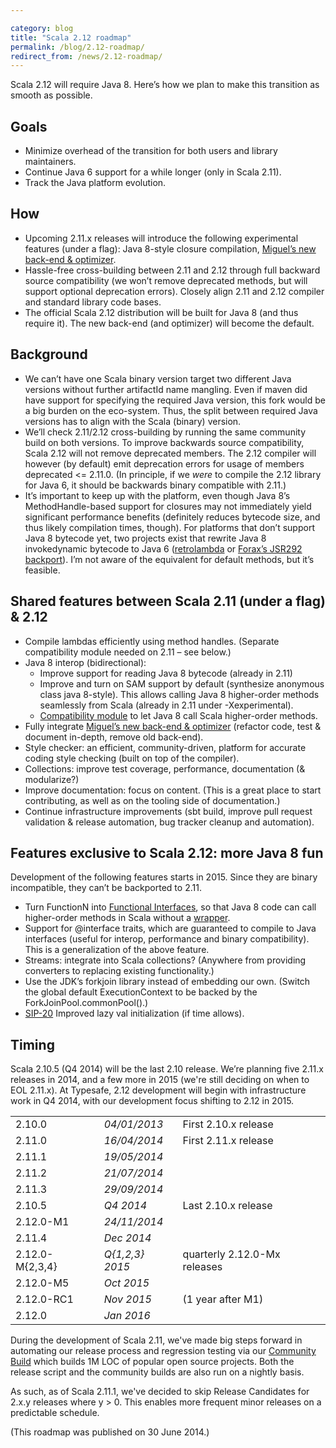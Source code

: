 ```yaml
---

category: blog
title: "Scala 2.12 roadmap"
permalink: /blog/2.12-roadmap/
redirect_from: /news/2.12-roadmap/
---
```

Scala 2.12 will require Java 8. 
Here’s how we plan to make this transition as smooth as possible.


## Goals
* Minimize overhead of the transition for both users and library maintainers.
* Continue Java 6 support for a while longer (only in Scala 2.11).
* Track the Java platform evolution.


## How
* Upcoming 2.11.x releases will introduce the following experimental features (under a flag): Java 8-style closure compilation, [Miguel’s new back-end & optimizer](https://magarciaepfl.github.io/scala/).
* Hassle-free cross-building between 2.11 and 2.12 through full backward source compatibility (we won’t remove deprecated methods, but will support optional deprecation errors). Closely align 2.11 and 2.12 compiler and standard library code bases.
* The official Scala 2.12 distribution will be built for Java 8 (and thus require it). The new back-end (and optimizer) will become the default.


## Background
* We can’t have one Scala binary version target two different Java versions without further artifactId name mangling. Even if maven did have support for specifying the required Java version, this fork would be a big burden on the eco-system. Thus, the split between required Java versions has to align with the Scala (binary) version.
* We’ll check 2.11/2.12 cross-building by running the same community build on both versions. To improve backwards source compatibility, Scala 2.12 will not remove deprecated members. The 2.12 compiler will however (by default) emit deprecation errors for usage of members deprecated <= 2.11.0. (In principle, if we *were* to compile the 2.12 library for Java 6, it should be backwards binary compatible with 2.11.)
* It’s important to keep up with the platform, even though Java 8’s MethodHandle-based support for closures may not immediately yield significant performance benefits (definitely reduces bytecode size, and thus likely compilation times, though). For platforms that don’t support Java 8 bytecode yet, two projects exist that rewrite Java 8 invokedynamic bytecode to Java 6 ([retrolambda](https://github.com/orfjackal/retrolambda) or [Forax’s JSR292 backport](https://code.google.com/p/jvm-language-runtime/source/browse/trunk/invokedynamic-backport/src/jsr292/weaver/opt/OptimizerWeaver.java?r=254)). I’m not aware of the equivalent for default methods, but it’s feasible.


## Shared features between Scala 2.11 (under a flag) & 2.12
* Compile lambdas efficiently using method handles. (Separate compatibility module needed on 2.11 – see below.)
* Java 8 interop (bidirectional):
  * Improve support for reading Java 8 bytecode (already in 2.11)
  * Improve and turn on SAM support by default (synthesize anonymous class java 8-style). This allows calling Java 8 higher-order methods seamlessly from Scala (already in 2.11 under -Xexperimental).
  * [Compatibility module](https://github.com/scala/scala-java8-compat) to let Java 8 call Scala higher-order methods.
* Fully integrate [Miguel’s new back-end & optimizer](https://magarciaepfl.github.io/scala/) (refactor code, test & document in-depth, remove old back-end).
* Style checker: an efficient, community-driven, platform for accurate coding style checking (built on top of the compiler).
* Collections: improve test coverage, performance, documentation (& modularize?)
* Improve documentation: focus on content. (This is a great place to start contributing, as well as on the tooling side of documentation.)
* Continue infrastructure improvements (sbt build, improve pull request validation & release automation, bug tracker cleanup and automation).


## Features exclusive to Scala 2.12: more Java 8 fun
Development of the following features starts in 2015. Since they are binary incompatible, they can’t be backported to 2.11.

* Turn FunctionN into [Functional Interfaces](https://docs.oracle.com/javase/8/docs/api/java/lang/FunctionalInterface.html), so that Java 8 code can call higher-order methods in Scala without a [wrapper](https://github.com/scala/scala-java8-compat).
* Support for @interface traits, which are guaranteed to compile to Java interfaces (useful for interop, performance and binary compatibility). This is a generalization of the above feature.
* Streams: integrate into Scala collections? (Anywhere from providing converters to replacing existing functionality.)
* Use the JDK’s forkjoin library instead of embedding our own. (Switch the global default ExecutionContext to be backed by the ForkJoinPool.commonPool().)
* [SIP-20](https://github.com/scala/improvement-proposals/pull/19) Improved lazy val initialization (if time allows).

## Timing
Scala 2.10.5 (Q4 2014) will be the last 2.10 release. We’re planning five 2.11.x releases in 2014, and a few more in 2015 (we're still deciding on when to EOL 2.11.x). At Typesafe, 2.12 development will begin with infrastructure work in Q4 2014, with our development focus shifting to 2.12 in 2015.

|                 |                 |                                    |
|-----------------|-----------------|------------------------------------|
| 2.10.0          | *04/01/2013*    | First 2.10.x release               |
| 2.11.0          | *16/04/2014*    | First 2.11.x release               |
| 2.11.1          | *19/05/2014*    |                                    |
| 2.11.2          | *21/07/2014*    |                                    |
| 2.11.3          | *29/09/2014*    |                                    |
| 2.10.5          | *Q4 2014*       | Last 2.10.x release                |
| 2.12.0-M1       | *24/11/2014*    |                                    |
| 2.11.4          | *Dec 2014*      |                                    |
| 2.12.0-M{2,3,4} | *Q{1,2,3} 2015* | quarterly 2.12.0-Mx releases       |
| 2.12.0-M5       | *Oct 2015*      |                                    |
| 2.12.0-RC1      | *Nov 2015*      | (1 year after M1)                  |
| 2.12.0          | *Jan 2016*      |                                    |


During the development of Scala 2.11, we've made big steps forward in automating our release process and regression testing via our [Community Build](https://scala-ci.typesafe.com/job/scala-2.11.x-jdk8-integrate-community-build/) which builds 1M LOC of popular open source projects. Both the release script and the community builds are also run on a nightly basis.

As such, as of Scala 2.11.1, we've decided to skip Release Candidates for 2.x.y releases where y > 0. This enables more frequent minor releases on a predictable schedule.

(This roadmap was published on 30 June 2014.)
